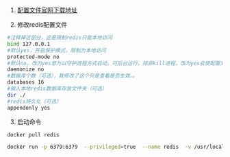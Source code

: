 1. [配置文件官网下载地址](http://download.redis.io/redis-stable/redis.conf)


2. 修改redis配置文件

```bash
#注释掉这部分，这是限制redis只能本地访问
bind 127.0.0.1
#默认yes，开启保护模式，限制为本地访问
protected-mode no
#默认no，改为yes意为以守护进程方式启动，可后台运行，除非kill进程，改为yes会使配置文件方式启动redis失败
daemonize no
#数据库个数（可选），我修改了这个只是查看是否生效。。
databases 16 
#输入本地redis数据库存放文件夹（可选）
dir ./
#redis持久化（可选）
appendonly yes
```

3. 启动命令

```bash
docker pull redis

docker run -p 6379:6379  --privileged=true  --name redis  -v /usr/local/docker/redis.conf:/Users/pzxy/WorkSpace/redis/redis.conf  -v /usr/local/docker/data:/data  -d docker.io/redis:latest redis-server /Users/pzxy/WorkSpace/redis/redis.conf  --appendonly yes

```
